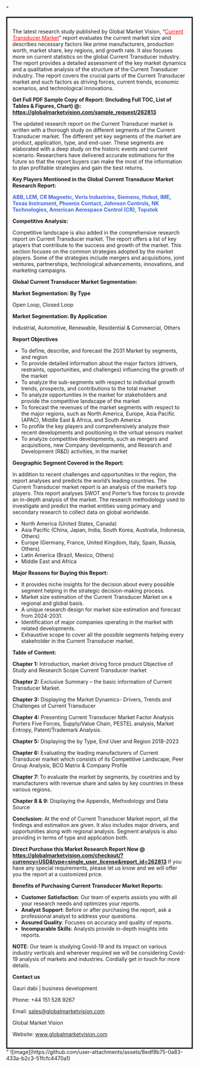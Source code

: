 "<div style='border: 3px solid black; padding: 1em;'>

The latest research study published by Global Market Vision, “<a style='color: #ff0000;' href='https://globalmarketvision.com/reports/global-current-transducer-market/262813'>Current Transducer Market</a>” report evaluates the current market size and describes necessary factors like prime manufacturers, production worth, market share, key regions, and growth rate. It also focuses more on current statistics on the global Current Transducer industry. The report provides a detailed assessment of the key market dynamics and a qualitative analysis of the structure of the Current Transducer industry. The report covers the crucial parts of the Current Transducer market and such factors as driving forces, current trends, economic scenarios, and technological innovations.

<strong>Get Full PDF Sample Copy of Report: (Including Full TOC, List of Tables &amp; Figures, Chart) @</strong><strong>:</strong><strong> <a style='color: #ff0000;' href='https://globalmarketvision.com/sample_request/262813?utm_source=linkedinPulse&utm_medium=Bhagyashree&utm_campaign=SN'><strong>https://globalmarketvision.com/sample_request/262813</strong></a></strong>

The updated research report on the Current Transducer market is written with a thorough study on different segments of the Current Transducer market. The different yet key segments of the market are product, application, type, and end-user. These segments are elaborated with a deep study on the historic events and current scenario. Researchers have delivered accurate estimations for the future so that the report buyers can make the most of the information to plan profitable strategies and gain the best returns.

<strong>Key Players Mentioned in the Global Current Transducer Market Research Report:</strong>

<strong style='color: #4169e1;'>ABB, LEM, CR Magnetic, Veris Industries, Siemens, Hobut, IME, Texas Instrument, Phoenix Contact, Johnson Controls, NK Technologies, American Aerospace Control (CR), Topstek</strong>

<strong>Competitive Analysis:</strong>

Competitive landscape is also added in the comprehensive research report on Current Transducer market. The report offers a list of key players that contribute to the success and growth of the market. This section focuses on the common strategies adopted by the market players. Some of the strategies include mergers and acquisitions, joint ventures, partnerships, technological advancements, innovations, and marketing campaigns.

<strong>Global Current Transducer Market Segmentation:</strong>

<strong>Market Segmentation: By Type</strong>

Open Loop, Closed Loop

<strong>Market Segmentation: By Application</strong>

Industrial, Automotive, Renewable, Residential & Commercial, Others

<strong>Report Objectives</strong>
<ul>
  <li>To define, describe, and forecast the 2031 Market by segments, and region</li>
  <li>To provide detailed information about the major factors (drivers, restraints, opportunities, and challenges) influencing the growth of the market</li>
  <li>To analyze the sub-segments with respect to individual growth trends, prospects, and contributions to the total market</li>
  <li>To analyze opportunities in the market for stakeholders and provide the competitive landscape of the market</li>
  <li>To forecast the revenues of the market segments with respect to the major regions, such as North America, Europe, Asia Pacific (APAC), Middle East &amp; Africa, and South America</li>
  <li>To profile the key players and comprehensively analyze their recent developments and positioning in the virtual sensors market</li>
  <li>To analyze competitive developments, such as mergers and acquisitions, new Company developments, and Research and Development (R&amp;D) activities, in the market</li>
</ul>
<strong>Geographic Segment Covered in the Report:</strong>

In addition to recent challenges and opportunities in the region, the report analyses and predicts the world’s leading countries. The Current Transducer market report is an analysis of the market’s top players. This report analyses SWOT and Porter’s five forces to provide an in-depth analysis of the market. The research methodology used to investigate and predict the market entities using primary and secondary research to collect data on global worldwide.
<ul>
  <li>North America (United States, Canada)</li>
  <li>Asia Pacific (China, Japan, India, South Korea, Australia, Indonesia, Others)</li>
  <li>Europe (Germany, France, United Kingdom, Italy, Spain, Russia, Others)</li>
  <li>Latin America (Brazil, Mexico, Others)</li>
  <li>Middle East and Africa</li>
</ul>
<strong>Major Reasons for Buying this Report:</strong>
<ul>
  <li>It provides niche insights for the decision about every possible segment helping in the strategic decision-making process.</li>
  <li>Market size estimation of the Current Transducer Market on a regional and global basis.</li>
  <li>A unique research design for market size estimation and forecast from 2024-2031.</li>
  <li>Identification of major companies operating in the market with related developments.</li>
  <li>Exhaustive scope to cover all the possible segments helping every stakeholder in the Current Transducer market.</li>
</ul>
<strong>Table of Content:</strong>

<strong>Chapter 1:</strong> Introduction, market driving force product Objective of Study and Research Scope Current Transducer market

<strong>Chapter 2:</strong> Exclusive Summary – the basic information of Current Transducer Market.

<strong>Chapter 3:</strong> Displaying the Market Dynamics- Drivers, Trends and Challenges of Current Transducer

<strong>Chapter 4:</strong> Presenting Current Transducer Market Factor Analysis Porters Five Forces, Supply/Value Chain, PESTEL analysis, Market Entropy, Patent/Trademark Analysis.

<strong>Chapter 5:</strong> Displaying the by Type, End User and Region 2018-2023

<strong>Chapter 6:</strong> Evaluating the leading manufacturers of Current Transducer market which consists of its Competitive Landscape, Peer Group Analysis, BCG Matrix &amp; Company Profile

<strong>Chapter 7: </strong>To evaluate the market by segments, by countries and by manufacturers with revenue share and sales by key countries in these various regions.

<strong>Chapter 8 &amp; 9:</strong> Displaying the Appendix, Methodology and Data Source

<strong>Conclusion:</strong> At the end of Current Transducer Market report, all the findings and estimation are given. It also includes major drivers, and opportunities along with regional analysis. Segment analysis is also providing in terms of type and application both.

<strong>Direct Purchase this Market Research Report Now @</strong><strong> <strong><a style='color: #ff0000;' href='https://globalmarketvision.com/checkout/?currency=USD&type=single_user_license&report_id=262813?utm_source=linkedinPulse&utm_medium=Bhagyashree&utm_campaign=SN'>https://globalmarketvision.com/checkout/?currency=USD&type=single_user_license&report_id=262813</a></strong>
</strong>
If you have any special requirements, please let us know and we will offer you the report at a customized price.

<strong>Benefits of Purchasing Current Transducer Market Reports:</strong>
<ul>
  <li><strong>Customer Satisfaction</strong>: Our team of experts assists you with all your research needs and optimizes your reports.</li>
  <li><strong>Analyst Support</strong>: Before or after purchasing the report, ask a professional analyst to address your questions.</li>
  <li><strong>Assured Quality</strong>: Focuses on accuracy and quality of reports.</li>
  <li><strong>Incomparable Skills</strong>: Analysts provide in-depth insights into reports.</li>
</ul>
<strong>NOTE</strong>: Our team is studying Covid-19 and its impact on various industry verticals and wherever required we will be considering Covid-19 analysis of markets and industries. Cordially get in touch for more details.

<strong>Contact us</strong>

Gauri dabi | business development

Phone: +44 151 528 9267

Email: <a href='mailto:sales@globalmarketvision.com'>sales@globalmarketvision.com</a>

Global Market Vision

Website: <a href='http://www.globalmarketvision.com/'>www.globalmarketvision.com</a>

</div>"
![image](https://github.com/user-attachments/assets/8edf8b75-0a83-433a-b2c3-51fcfc4470a1)
